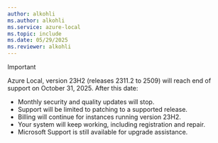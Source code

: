 ```yaml
---
author: alkohli
ms.author: alkohli
ms.service: azure-local
ms.topic: include
ms.date: 05/29/2025
ms.reviewer: alkohli
---
```


> [!IMPORTANT]
> Azure Local, version 23H2 (releases 2311.2 to 2509) will reach end of support on October 31, 2025. After this date:
> - Monthly security and quality updates will stop.
> - Support will be limited to patching to a supported release.
> - Billing will continue for instances running version 23H2.
> - Your system will keep working, including registration and repair.
> - Microsoft Support is still available for upgrade assistance.